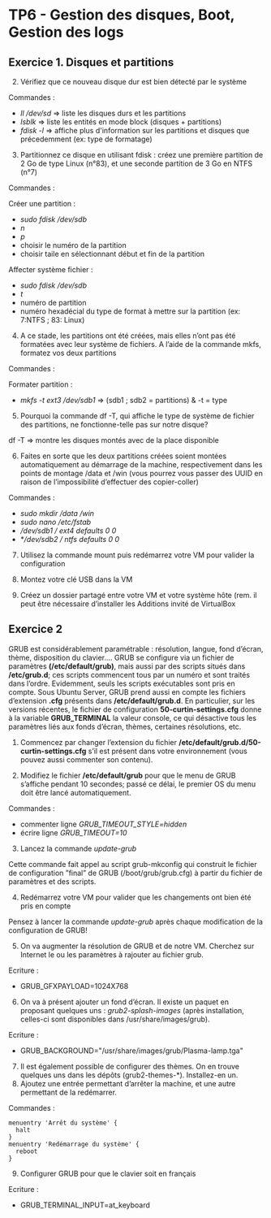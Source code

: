 # TP6 -  Gestion des disques, Boot, Gestion des logs

## Exercice 1. Disques et partitions

2.	Vérifiez que ce nouveau disque dur est bien détecté par le système

Commandes :

* *ll /dev/sd* => liste les disques durs et les partitions
* *lsblk* => liste les entités en mode block (disques + partitions)
* *fdisk -l* => affiche plus d'information sur les partitions et disques que précedemment (ex: type de formatage)

3.	Partitionnez ce disque en utilisant fdisk : créez une première partition de 2 Go de type Linux (n°83), et une seconde partition de 3 Go en NTFS (n°7)

Commandes :

Créer une partition :

* *sudo fdisk /dev/sdb*
* *n*
* *p*
* choisir le numéro de la partition
* choisir taile en sélectionnant début et fin de la partition

Affecter système fichier :

* *sudo fdisk /dev/sdb*
* *t*
* numéro de partition
* numéro hexadécial du type de format à mettre sur la partition (ex: 7:NTFS ; 83: Linux)


4.	A ce stade, les partitions ont été créées, mais elles n’ont pas été formatées avec leur système de fichiers. A l’aide de la commande mkfs, formatez vos deux partitions 

Commandes :

Formater partition :

* *mkfs -t ext3 /dev/sdb1* => (sdb1 ; sdb2 = partitions) & -t = type


5.	Pourquoi la commande df -T, qui affiche le type de système de fichier des partitions, ne fonctionne-telle pas sur notre disque?

df -T => montre les disques montés avec de la place disponible

6.	Faites en sorte que les deux partitions créées soient montées automatiquement au démarrage de la machine, respectivement dans les points de montage /data et /win (vous pourrez vous passer des UUID en raison de l’impossibilité d’effectuer des copier-coller)

Commandes :

* *sudo mkdir /data /win*
* *sudo nano /etc/fstab*
* */dev/sdb1 / ext4 defaults 0 0*
* **/dev/sdb2 / ntfs defaults 0 0*

7.	Utilisez la commande mount puis redémarrez votre VM pour valider la configuration
8.	Montez votre clé USB dans la VM

9.	Créez un dossier partagé entre votre VM et votre système hôte (rem. il peut être nécessaire d’installer les Additions invité de VirtualBox


## Exercice 2

GRUB est considérablement paramétrable : résolution, langue, fond d’écran, thème, disposition du clavier….
GRUB se configure via un fichier de paramètres **(/etc/default/grub)**, mais aussi par des scripts situés dans **/etc/grub.d**; ces scripts commencent tous par un numéro et sont traités dans l’ordre.
Evidemment, seuls les scripts exécutables sont pris en compte.
Sous Ubuntu Server, GRUB prend aussi en compte les fichiers d’extension **.cfg** présents dans **/etc/default/grub.d**. En particulier, sur les versions récentes, le fichier de configuration **50-curtin-settings.cfg** donne à la variable **GRUB_TERMINAL** la valeur console, ce qui désactive tous les paramètres liés aux fonds d’écran, thèmes, certaines résolutions, etc.

1.	Commencez par changer l’extension du fichier **/etc/default/grub.d/50-curtin-settings.cfg** s’il est présent dans votre environnement (vous pouvez aussi commenter son contenu).

2.	Modifiez le fichier **/etc/default/grub** pour que le menu de GRUB s’affiche pendant 10 secondes; passé ce délai, le premier OS du menu doit être lancé automatiquement.

Commandes :

* commenter ligne *GRUB_TIMEOUT_STYLE=hidden*
* écrire ligne *GRUB_TIMEOUT=10*

3.	Lancez la commande *update-grub*

Cette commande fait appel au script grub-mkconfig qui construit le fichier de configuration ”final” de GRUB (/boot/grub/grub.cfg) à partir du fichier de paramètres et des scripts.

4.	Redémarrez votre VM pour valider que les changements ont bien été pris en compte

Pensez à lancer la commande *update-grub* après chaque modification de la configuration de
GRUB!

5.	On va augmenter la résolution de GRUB et de notre VM. Cherchez sur Internet le ou les paramètres à rajouter au fichier grub.

Ecriture :

* GRUB_GFXPAYLOAD=1024X768

6.	On va à présent ajouter un fond d’écran. Il existe un paquet en proposant quelques uns : *grub2-splash-images* (après installation, celles-ci sont disponibles dans /usr/share/images/grub).

Ecriture :

* GRUB_BACKGROUND="/usr/share/images/grub/Plasma-lamp.tga"

7.	Il est également possible de configurer des thèmes. On en trouve quelques uns dans les dépôts (grub2-themes-*). Installez-en un.
8.	Ajoutez une entrée permettant d’arrêter la machine, et une autre permettant de la redémarrer.

Commandes :

    menuentry 'Arrêt du système' {
      halt
    }
    menuentry 'Redémarrage du système' {
      reboot
    }

9.	Configurer GRUB pour que le clavier soit en français

Ecriture :

* GRUB_TERMINAL_INPUT=at_keyboard

